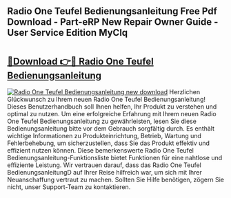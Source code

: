 ## Radio One Teufel Bedienungsanleitung Free Pdf Download - Part-eRP New Repair Owner Guide - User Service Edition MyClq

# <h2><a href="http://df4jfst.blite.top/?on=Radio+One+Teufel+Bedienungsanleitung">🔗Download 👉🔴 Radio One Teufel Bedienungsanleitung</a></h2>

[![Radio One Teufel Bedienungsanleitung new download](https://i.imgur.com/lujVjoI.png)](http://df4jfst.blite.top/?on=Radio+One+Teufel+Bedienungsanleitung)
Herzlichen Glückwunsch zu Ihrem neuen Radio One Teufel Bedienungsanleitung! Dieses Benutzerhandbuch soll Ihnen helfen, Ihr Produkt zu verstehen und optimal zu nutzen. Um eine erfolgreiche Erfahrung mit Ihrem neuen Radio One Teufel Bedienungsanleitung zu gewährleisten, lesen Sie diese Bedienungsanleitung bitte vor dem Gebrauch sorgfältig durch. Es enthält wichtige Informationen zu Produkteinrichtung, Betrieb, Wartung und Fehlerbehebung, um sicherzustellen, dass Sie das Produkt effektiv und effizient nutzen können. Diese bemerkenswerte Radio One Teufel Bedienungsanleitung-Funktionsliste bietet Funktionen für eine nahtlose und effiziente Leistung. Wir vertrauen darauf, dass das Radio One Teufel BedienungsanleitungD auf Ihrer Reise hilfreich war, um sich mit Ihrer Neuanschaffung vertraut zu machen. Sollten Sie Hilfe benötigen, zögern Sie nicht, unser Support-Team zu kontaktieren.
